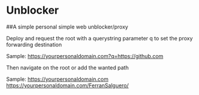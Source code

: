 # Unblocker
##A simple personal simple web unblocker/proxy

Deploy and request the root with a querystring parameter q to set the proxy forwarding destination

Sample: https://yourpersonaldomain.com?q=https://github.com

Then navigate on the root or add the wanted path

Sample: https://yourpersonaldomain.com
        https://yourpersonaldomain.com/FerranSalguero/

